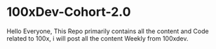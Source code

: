 # 100xDev-Cohort-2.0
Hello Everyone, This Repo primarily contains all the content and Code related to 100x, i will post all the content Weekly from 100xdev.
